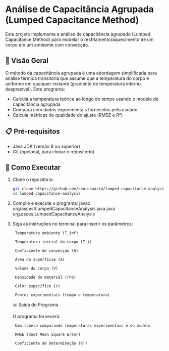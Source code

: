 # Análise de Capacitância Agrupada (Lumped Capacitance Method)

Este projeto implementa a análise de capacitância agrupada (Lumped Capacitance Method) para modelar o resfriamento/aquecimento de um corpo em um ambiente com convecção.

## 📌 Visão Geral

O método da capacitância agrupada é uma abordagem simplificada para análise térmica transitória que assume que a temperatura do corpo é uniforme em qualquer instante (gradiente de temperatura interno desprezível). Este programa:

- Calcula a temperatura teórica ao longo do tempo usando o modelo de capacitância agrupada
- Compara com dados experimentais fornecidos pelo usuário
- Calcula métricas de qualidade do ajuste (RMSE e R²)

## 📋 Pré-requisitos

- Java JDK (versão 8 ou superior)
- Git (opcional, para clonar o repositório)

## 🚀 Como Executar

1. Clone o repositório:
   ```bash
   git clone https://github.com/seu-usuario/lumped-capacitance-analysis.git
   cd lumped-capacitance-analysis
2. Compile e execute o programa:
   javac org/asces/LumpedCapacitanceAnalysis.java
   java org.asces.LumpedCapacitanceAnalysis
3. Siga as instruções no terminal para inserir os parâmetros:

        Temperatura ambiente (T_inf)

        Temperatura inicial do corpo (T_i)

        Coeficiente de convecção (h)

        Área da superfície (A)

        Volume do corpo (V)

        Densidade do material (rho)

        Calor específico (c)

        Pontos experimentais (tempo e temperatura)

    📊 Saída do Programa

    O programa fornecerá:

        Uma tabela comparando temperaturas experimentais e do modelo

        RMSE (Root Mean Square Error)

        Coeficiente de Determinação (R²)

